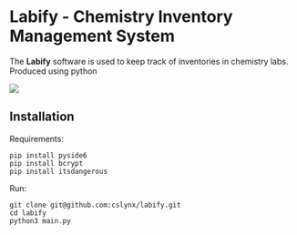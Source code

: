 # Labify - Chemistry Inventory Management System

The **Labify** software is used to keep track of inventories in chemistry labs.
Produced using python

![]("images/labify.jpeg")

## Installation

Requirements:

```
pip install pyside6
pip install bcrypt
pip install itsdangerous
```

Run:

```
git clone git@github.com:cslynx/labify.git
cd labify
python3 main.py
```
